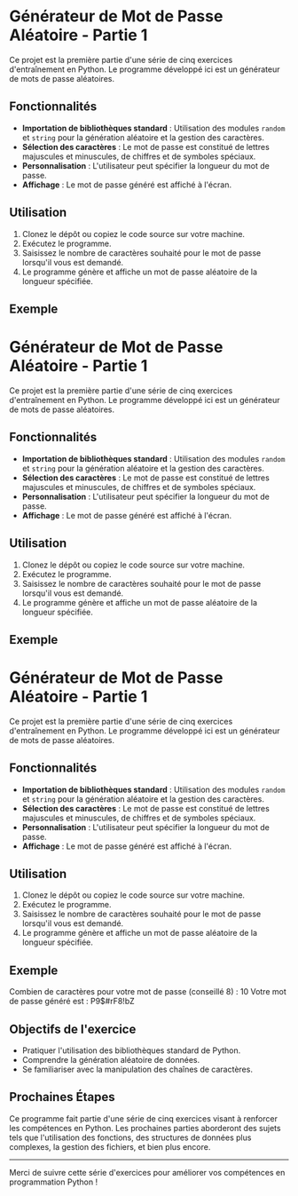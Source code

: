 # Générateur de Mot de Passe Aléatoire - Partie 1

Ce projet est la première partie d'une série de cinq exercices d'entraînement en Python. Le programme développé ici est un générateur de mots de passe aléatoires.

## Fonctionnalités

- **Importation de bibliothèques standard** : Utilisation des modules `random` et `string` pour la génération aléatoire et la gestion des caractères.
- **Sélection des caractères** : Le mot de passe est constitué de lettres majuscules et minuscules, de chiffres et de symboles spéciaux.
- **Personnalisation** : L'utilisateur peut spécifier la longueur du mot de passe.
- **Affichage** : Le mot de passe généré est affiché à l'écran.

## Utilisation

1. Clonez le dépôt ou copiez le code source sur votre machine.
2. Exécutez le programme.
3. Saisissez le nombre de caractères souhaité pour le mot de passe lorsqu'il vous est demandé.
4. Le programme génère et affiche un mot de passe aléatoire de la longueur spécifiée.

## Exemple

# Générateur de Mot de Passe Aléatoire - Partie 1

Ce projet est la première partie d'une série de cinq exercices d'entraînement en Python. Le programme développé ici est un générateur de mots de passe aléatoires.

## Fonctionnalités

- **Importation de bibliothèques standard** : Utilisation des modules `random` et `string` pour la génération aléatoire et la gestion des caractères.
- **Sélection des caractères** : Le mot de passe est constitué de lettres majuscules et minuscules, de chiffres et de symboles spéciaux.
- **Personnalisation** : L'utilisateur peut spécifier la longueur du mot de passe.
- **Affichage** : Le mot de passe généré est affiché à l'écran.

## Utilisation

1. Clonez le dépôt ou copiez le code source sur votre machine.
2. Exécutez le programme.
3. Saisissez le nombre de caractères souhaité pour le mot de passe lorsqu'il vous est demandé.
4. Le programme génère et affiche un mot de passe aléatoire de la longueur spécifiée.

## Exemple

# Générateur de Mot de Passe Aléatoire - Partie 1

Ce projet est la première partie d'une série de cinq exercices d'entraînement en Python. Le programme développé ici est un générateur de mots de passe aléatoires.

## Fonctionnalités

- **Importation de bibliothèques standard** : Utilisation des modules `random` et `string` pour la génération aléatoire et la gestion des caractères.
- **Sélection des caractères** : Le mot de passe est constitué de lettres majuscules et minuscules, de chiffres et de symboles spéciaux.
- **Personnalisation** : L'utilisateur peut spécifier la longueur du mot de passe.
- **Affichage** : Le mot de passe généré est affiché à l'écran.

## Utilisation

1. Clonez le dépôt ou copiez le code source sur votre machine.
2. Exécutez le programme.
3. Saisissez le nombre de caractères souhaité pour le mot de passe lorsqu'il vous est demandé.
4. Le programme génère et affiche un mot de passe aléatoire de la longueur spécifiée.

## Exemple

Combien de caractères pour votre mot de passe (conseillé 8) : 10
Votre mot de passe généré est : P9$#rF8!bZ


## Objectifs de l'exercice

- Pratiquer l'utilisation des bibliothèques standard de Python.
- Comprendre la génération aléatoire de données.
- Se familiariser avec la manipulation des chaînes de caractères.

## Prochaines Étapes

Ce programme fait partie d'une série de cinq exercices visant à renforcer les compétences en Python. Les prochaines parties aborderont des sujets tels que l'utilisation des fonctions, des structures de données plus complexes, la gestion des fichiers, et bien plus encore.

---

Merci de suivre cette série d'exercices pour améliorer vos compétences en programmation Python !

